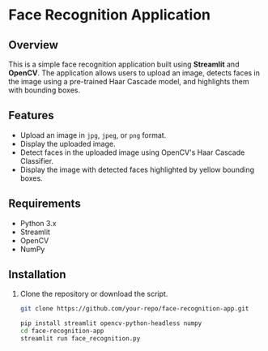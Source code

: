 # Face Recognition Application

## Overview

This is a simple face recognition application built using **Streamlit** and **OpenCV**. The application allows users to upload an image, detects faces in the image using a pre-trained Haar Cascade model, and highlights them with bounding boxes.

## Features

- Upload an image in `jpg`, `jpeg`, or `png` format.
- Display the uploaded image.
- Detect faces in the uploaded image using OpenCV's Haar Cascade Classifier.
- Display the image with detected faces highlighted by yellow bounding boxes.

## Requirements

- Python 3.x
- Streamlit
- OpenCV
- NumPy
  
## Installation

1. Clone the repository or download the script.
   
   ```bash
   git clone https://github.com/your-repo/face-recognition-app.git

   pip install streamlit opencv-python-headless numpy
   cd face-recognition-app
   streamlit run face_recognition.py


